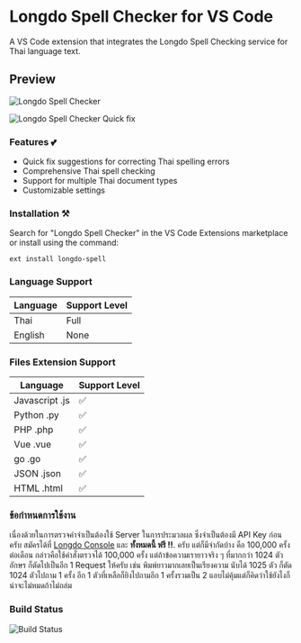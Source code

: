 # Longdo Spell Checker for VS Code 

A VS Code extension that integrates the Longdo Spell Checking service for Thai language text.

## Preview

![Longdo Spell Checker](https://raw.githubusercontent.com/MetamediaTechnology/vscode-longdo-spell/main/docs/preview.gif)

![Longdo Spell Checker Quick fix](https://raw.githubusercontent.com/MetamediaTechnology/vscode-longdo-spell/main/docs/preview-2.png)

### Features 💕

* Quick fix suggestions for correcting Thai spelling errors
* Comprehensive Thai spell checking
* Support for multiple Thai document types
* Customizable settings

### Installation ⚒️

Search for "Longdo Spell Checker" in the VS Code Extensions marketplace or install using the command:

```
ext install longdo-spell
```

### Language Support

| Language | Support Level |
|----------|---------------|
| Thai     | Full          |
| English  | None          |


### Files Extension Support

| Language           | Support Level |
|--------------------|---------------|
| Javascript .js     | ✅            |
| Python  .py        | ✅            |
| PHP .php           | ✅            |
| Vue .vue           | ✅            |
| go  .go            | ✅            |
| JSON   .json       | ✅            |
| HTML   .html       | ✅            |


### ข้อกำหนดการใช้งาน 
เนื่องด้วยในการตรวจคำจำเป็นต้องใช้ Server ในการประมวลผล ซึ่งจำเป็นต้องมี API Key ก่อนครับ สมัครได้ที่ [Longdo Console](https://map.longdo.com/console/) และ **ทั้งหมดนี้ ฟรี !!**. ครับ
แต่ก็มีจำกัดบ้าง คือ 100,000 ครั้งต่อเดือน กล่าวคือใช้คำสั่งตรวจได้ 100,000 ครั้ง แต่ถ้าข้อความเรายาวจริง ๆ ที่มากกว่า 1024 ตัวอักษร ก็ตัดไปเป็นอีก 1 Request ให้ครับ เช่น พิมพ์ยาวมากเลยเป็นเรียงความ นับได้ 1025 ตัว ก็ตัด 1024 ตัวไปถาม 1 ครั้ง อีก 1 ตัวที่เหลือก็ยิงไปถามอีก 1 ครั้งรวมเป็น 2 แอบไม่คุ้มแต่ก็คิดว่าใช้ยังไงก็น่าจะไม่หมดถ้าไม่ถล่ม



### Build Status
![Build Status](https://github.com/MetamediaTechnology/vscode-longdo-spell/actions/workflows/node.js.yml/badge.svg)
